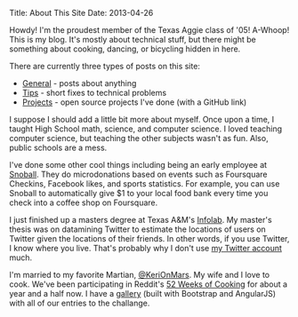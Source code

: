 Title: About This Site
Date: 2013-04-26

Howdy! I'm the proudest member of the Texas Aggie class of '05! A-Whoop!
This is my blog.
It's mostly about technical stuff, but there might be something about cooking,
dancing, or bicycling hidden in here.

There are currently three types of posts on this site:

* [General](/category/general.html) - posts about anything
* [Tips](/category/tips.html) - short fixes to technical problems
* [Projects](/category/projects.html) - open source projects I've done (with a
  GitHub link)

I suppose I should add a little bit more about myself.
Once upon a time, I taught High School math, science, and computer science.
I loved teaching computer science, but teaching the other subjects wasn't as fun.
Also, public schools are a mess.

I've done some other cool things including being an early employee at
[Snoball](https://snoball.com/).
They do microdonations based on events such as Foursquare Checkins, Facebook
likes, and sports statistics.
For example, you can use Snoball to automatically give $1 to your local food
bank every time you check into a coffee shop on Foursquare.

I just finished up a masters degree at Texas A&amp;M's [Infolab](http://infolab.tamu.edu).
My master's thesis was on datamining Twitter to estimate the locations of users
on Twitter given the locations of their friends.
In other words, if you use Twitter, I know where you live.
That's probably why I don't use [my Twitter account](http://twitter.com/jeffamcgee) much.

I'm married to my favorite
Martian, [@KeriOnMars](http://twitter.com/KeriOnMars).
My wife and I love to cook. We've been participating in Reddit's
[52 Weeks of Cooking](http://www.reddit.com/r/52weeksofcooking/) for about a
year and a half now.
I have a [gallery](http://52weeks.jeffamcgee.com/#/user/aggieastronaut) (built
with Bootstrap and AngularJS) with all of our entries to the challange.
